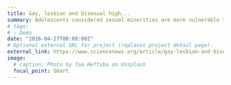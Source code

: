 ```yaml
---
title: Gay, lesbian and bisexual high...
summary: Adolescents considered sexual minorities are more vulnerable to suicidal behaviors than their heterosexual ...
# tags:
# - Demo
date: "2016-04-27T00:00:00Z"
# Optional external URL for project (replaces project detail page).
external_link: https://www.sciencenews.org/article/gay-lesbian-and-bisexual-teens-report-tragically-high-suicide-risk
image:
  # caption: Photo by Toa Heftiba on Unsplash
  focal_point: Smart
---
```

